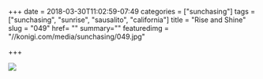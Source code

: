 +++
date = 2018-03-30T11:02:59-07:49
categories = ["sunchasing"]
tags = ["sunchasing", "sunrise", "sausalito", "california"]
title = "Rise and Shine"
slug = "049"
href= ""
summary=""
featuredimg = "//konigi.com/media/sunchasing/049.jpg"

+++

<img src="//konigi.com/media/sunchasing/049.jpg" />